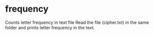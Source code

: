 # frequency
Counts letter frequency in text file
Read the file (cipher.txt) in the same folder and prints letter frequency in the text.
